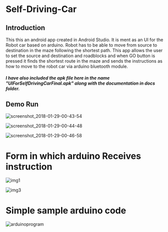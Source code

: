 # Self-Driving-Car

## Introduction
This this an android app created in Android Studio. It is ment as an UI for the Robot car based on arduino. Robot has to be able to move
from source to destination in the maze following the shortest path. This app allows the user to set the source and destination and roadblocks
and when GO button is pressed it finds the shortest route in the maze and sends the instructions as how to move to the robot car
via arduino bluetooth module.

##### I have also included the apk file here in the name "UIForSelfDrivingCarFinal.apk" along with the documentation in docs folder.

## Demo Run

![screenshot_2018-01-29-00-43-54](https://user-images.githubusercontent.com/11765482/35485986-8319ede8-048f-11e8-91f5-8ceac4ae980a.jpeg)

![screenshot_2018-01-29-00-44-48](https://user-images.githubusercontent.com/11765482/35485987-84a64184-048f-11e8-83e7-49ea9159b3f2.jpeg)

![screenshot_2018-01-29-00-46-58](https://user-images.githubusercontent.com/11765482/35485988-86089edc-048f-11e8-97c0-6a32e67cf856.jpeg)


# Form in which arduino Receives instruction

![img1](https://user-images.githubusercontent.com/11765482/35486027-278019a2-0490-11e8-8d93-4b211caf392e.PNG)

![img3](https://user-images.githubusercontent.com/11765482/35486028-290e56da-0490-11e8-9cc6-076246c8a76d.PNG)


# Simple sample arduino code

![arduinoprogram](https://user-images.githubusercontent.com/11765482/35486066-a99febba-0490-11e8-84f8-24b45bc6c3cd.PNG)
